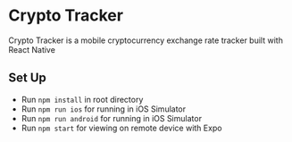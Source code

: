 # Crypto Tracker

Crypto Tracker is a mobile cryptocurrency exchange rate tracker built with React Native

## Set Up

* Run `npm install` in root directory
* Run `npm run ios` for running in iOS Simulator
* Run `npm run android` for running in iOS Simulator
* Run `npm start` for viewing on remote device with Expo
